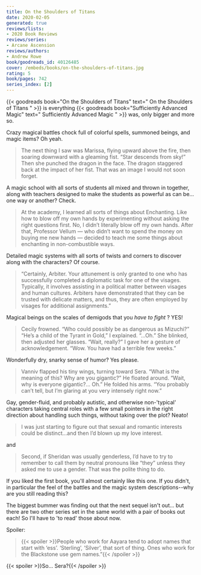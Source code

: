 ```yaml
---
title: On the Shoulders of Titans
date: 2020-02-05
generated: true
reviews/lists:
- 2020 Book Reviews
reviews/series:
- Arcane Ascension
reviews/authors:
- Andrew Rowe
book/goodreads_id: 40126485
cover: /embeds/books/on-the-shoulders-of-titans.jpg
rating: 5
book/pages: 742
series_index: [2]
---
```

{{< goodreads book="On the Shoulders of Titans" text=" On the Shoulders of Titans " >}} is everything {{< goodreads book="Sufficiently Advanced Magic" text=" Sufficiently Advanced Magic " >}} was, only bigger and more so.  

Crazy magical battles chock full of colorful spells, summoned beings, and magic items? Oh yeah.  

<!--more-->

> The next thing I saw was Marissa, flying upward above the fire, then soaring downward with a gleaming fist. “Star descends from sky!” Then she punched the dragon in the face. The dragon staggered back at the impact of her fist. That was an image I would not soon forget.

A magic school with all sorts of students all mixed and thrown in together, along with teachers designed to make the students as powerful as can be... one way or another? Check.  

> At the academy, I learned all sorts of things about Enchanting. Like how to blow off my own hands by experimenting without asking the right questions first. No, I didn’t literally blow off my own hands. After that, Professor Vellum — who didn’t want to spend the money on buying me new hands — decided to teach me some things about enchanting in non-combustible ways.

Detailed magic systems with all sorts of twists and corners to discover along with the characters? Of course.  

> “Certainly, Arbiter. Your attunement is only granted to one who has successfully completed a diplomatic task for one of the visages. Typically, it involves assisting in a political matter between visages and human cultures. Arbiters have demonstrated that they can be trusted with delicate matters, and thus, they are often employed by visages for additional assignments.”

Magical beings on the scales of demigods that you _have to fight_ ? YES!  

> Cecily frowned. “Who could possibly be as dangerous as Mizuchi?” “He’s a child of the Tyrant in Gold,” I explained. “...Oh.” She blinked, then adjusted her glasses. “Wait, really?” I gave her a gesture of acknowledgement. “Wow. You have had a terrible few weeks.”

Wonderfully dry, snarky sense of humor? Yes please.  

> Vanniv flapped his tiny wings, turning toward Sera. “What is the meaning of this? Why are you gigantic?” He floated around. “Wait, why is everyone gigantic?... Oh.” He folded his arms. “You probably can’t tell, but I’m glaring at you very intensely right now.”

Gay, gender-fluid, and probably autistic, and otherwise non-'typical' characters taking central roles with a few small pointers in the right direction about handling such things, without taking over the plot? Neato!  

> I was just starting to figure out that sexual and romantic interests could be distinct...and then I’d blown up my love interest.

and  

> Second, if Sheridan was usually genderless, I’d have to try to remember to call them by neutral pronouns like “they” unless they asked me to use a gender. That was the polite thing to do.

If you liked the first book, you'll almost certainly like this one. If you didn't, in particular the feel of the battles and the magic system descriptions--why are you still reading this?  

The biggest bummer was finding out that the next sequel isn't out... but there are two other series set in the same world with a pair of books out each! So I'll have to 'to read' those about now.  

Spoiler:  

> {{< spoiler >}}People who work for Aayara tend to adopt names that start with ‘ess’. ‘Sterling’, ‘Silver’, that sort of thing. Ones who work for the Blackstone use gem names.”{{< /spoiler >}}

{{< spoiler >}}So... Sera?{{< /spoiler >}}